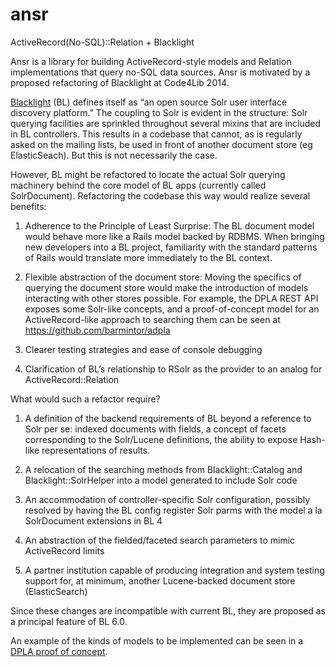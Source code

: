 ansr
====

ActiveRecord(No-SQL)::Relation + Blacklight

Ansr is a library for building ActiveRecord-style models and Relation implementations that query no-SQL data sources.
Ansr is motivated by a proposed refactoring of Blacklight at Code4Lib 2014.

[Blacklight](https://github.com/projectblacklight/blacklight) (BL) defines itself as “an open source Solr user interface discovery platform.” The coupling to Solr is evident in the structure: Solr querying facilities are sprinkled throughout several mixins that are included in BL controllers. This results in a codebase that cannot, as is regularly asked on the mailing lists, be used in front of another document store (eg ElasticSeach).  But this is not necessarily the case.

However, BL might be refactored to locate the actual Solr querying machinery behind the core model of BL apps (currently called SolrDocument).  Refactoring the codebase this way would realize several benefits:

1.   Adherence to the Principle of Least Surprise: The BL document model would behave more like a Rails model backed by RDBMS. When bringing new developers into a BL project, familiarity with the standard patterns of Rails would translate more immediately to the BL context.

2.   Flexible abstraction of the document store: Moving the specifics of querying the document store would make the introduction of models interacting with other stores possible. For example, the DPLA REST API exposes some Solr-like concepts, and a proof-of-concept model for an ActiveRecord-like approach to searching them can be seen at https://github.com/barmintor/adpla

3.   Clearer testing strategies and ease of console debugging

4.   Clarification of BL’s relationship to RSolr as the provider to an analog for ActiveRecord::Relation

What would such a refactor require?

1.   A definition of the backend requirements of BL beyond a reference to Solr per se: indexed documents with fields, a concept of facets corresponding to the Solr/Lucene definitions, the ability to expose Hash-like representations of results.

2.   A relocation of the searching methods from Blacklight::Catalog and Blacklight::SolrHelper into a model generated to include Solr code

3.   An accommodation of controller-specific Solr configuration, possibly resolved by having the BL config register Solr parms with the model a la SolrDocument extensions in BL 4

4.   An abstraction of the fielded/faceted search parameters to mimic ActiveRecord limits

5.   A partner institution capable of producing integration and system testing support for, at minimum, another Lucene-backed document store (ElasticSearch)

Since these changes are incompatible with current BL, they are proposed as a principal feature of BL 6.0.

An example of the kinds of models to be implemented can be seen in a [DPLA proof of concept](https://github.com/barmintor/ansr).
